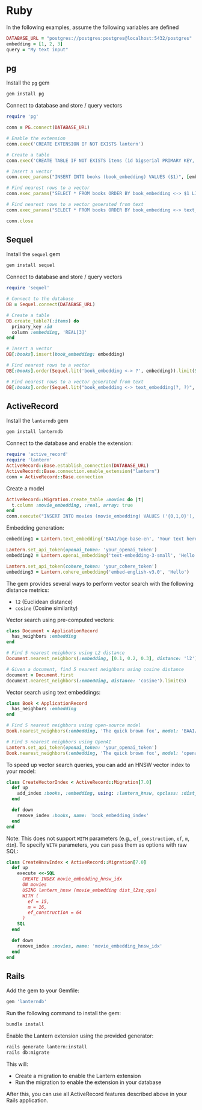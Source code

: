 # Ruby

In the following examples, assume the following variables are defined

```ruby
DATABASE_URL = "postgres://postgres:postgres@localhost:5432/postgres"
embedding = [1, 2, 3]
query = "My text input"
```

## pg

Install the `pg` gem

```bash
gem install pg
```

Connect to database and store / query vectors

```ruby
require 'pg'

conn = PG.connect(DATABASE_URL)

# Enable the extension
conn.exec('CREATE EXTENSION IF NOT EXISTS lantern')

# Create a table
conn.exec('CREATE TABLE IF NOT EXISTS items (id bigserial PRIMARY KEY, embedding REAL[3])')

# Insert a vector
conn.exec_params("INSERT INTO books (book_embedding) VALUES ($1)", [embedding])

# Find nearest rows to a vector
conn.exec_params("SELECT * FROM books ORDER BY book_embedding <-> $1 LIMIT 5", [embedding])

# Find nearest rows to a vector generated from text
conn.exec_params("SELECT * FROM books ORDER BY book_embedding <-> text_embedding('BAAI/bge-small-en', $1) LIMIT 5", [query])

conn.close
```

## Sequel

Install the `sequel` gem

```bash
gem install sequel
```

Connect to database and store / query vectors

```ruby
require 'sequel'

# Connect to the database
DB = Sequel.connect(DATABASE_URL)

# Create a table
DB.create_table?(:items) do
  primary_key :id
  column :embedding, 'REAL[3]'
end

# Insert a vector
DB[:books].insert(book_embedding: embedding)

# Find nearest rows to a vector
DB[:books].order(Sequel.lit('book_embedding <-> ?', embedding)).limit(5)

# Find nearest rows to a vector generated from text
DB[:books].order(Sequel.lit("book_embedding <-> text_embedding(?, ?)", 'BAAI/bge-small-en', query)).limit(5)
```

## ActiveRecord

Install the `lanterndb` gem

```bash
gem install lanterndb
```

Connect to the database and enable the extension:

```ruby
require 'active_record'
require 'lantern'
ActiveRecord::Base.establish_connection(DATABASE_URL)
ActiveRecord::Base.connection.enable_extension("lantern")
conn = ActiveRecord::Base.connection
```

Create a model

```ruby
ActiveRecord::Migration.create_table :movies do |t|
  t.column :movie_embedding, :real, array: true
end
conn.execute("INSERT INTO movies (movie_embedding) VALUES ('{0,1,0}'), ('{3,2,4}')")
```

Embedding generation:

```ruby
embedding1 = Lantern.text_embedding('BAAI/bge-base-en', 'Your text here')

Lantern.set_api_token(openai_token: 'your_openai_token')
embedding2 = Lantern.openai_embedding('text-embedding-3-small', 'Hello')

Lantern.set_api_token(cohere_token: 'your_cohere_token')
embedding3 = Lantern.cohere_embedding('embed-english-v3.0', 'Hello')
```

The gem provides several ways to perform vector search with the following distance metrics:

- `l2` (Euclidean distance)
- `cosine` (Cosine similarity)

Vector search using pre-computed vectors:

```ruby
class Document < ApplicationRecord
  has_neighbors :embedding
end

# Find 5 nearest neighbors using L2 distance
Document.nearest_neighbors(:embedding, [0.1, 0.2, 0.3], distance: 'l2').limit(5)

# Given a document, find 5 nearest neighbors using cosine distance
document = Document.first
document.nearest_neighbors(:embedding, distance: 'cosine').limit(5)
```

Vector search using text embeddings:

```ruby
class Book < ApplicationRecord
  has_neighbors :embedding
end

# Find 5 nearest neighbors using open-source model
Book.nearest_neighbors(:embedding, 'The quick brown fox', model: 'BAAI/bge-small-en', distance: 'l2').limit(5)

# Find 5 nearest neighbors using OpenAI
Lantern.set_api_token(openai_token: 'your_openai_token')
Book.nearest_neighbors(:embedding, 'The quick brown fox', model: 'openai/text-embedding-3-small', distance: 'cosine').limit(5)
```

To speed up vector search queries, you can add an HNSW vector index to your model:

```ruby
class CreateVectorIndex < ActiveRecord::Migration[7.0]
  def up
    add_index :books, :embedding, using: :lantern_hnsw, opclass: :dist_l2sq_ops, name: 'book_embedding_index'
  end

  def down
    remove_index :books, name: 'book_embedding_index'
  end
end
```

Note: This does not support `WITH` parameters (e.g., `ef_construction`, `ef`, `m`, `dim`). To specify `WITH` parameters, you can pass them as options with raw SQL:

```ruby
class CreateHnswIndex < ActiveRecord::Migration[7.0]
  def up
    execute <<-SQL
      CREATE INDEX movie_embedding_hnsw_idx
      ON movies
      USING lantern_hnsw (movie_embedding dist_l2sq_ops)
      WITH (
        ef = 15,
        m = 16,
        ef_construction = 64
      )
    SQL
  end

  def down
    remove_index :movies, name: 'movie_embedding_hnsw_idx'
  end
end
```

## Rails

Add the gem to your Gemfile:

```ruby
gem 'lanterndb'
```

Run the following command to install the gem:

```bash
bundle install
```

Enable the Lantern extension using the provided generator:

```bash
rails generate lantern:install
rails db:migrate
```

This will:

- Create a migration to enable the Lantern extension
- Run the migration to enable the extension in your database

After this, you can use all ActiveRecord features described above in your Rails application.
